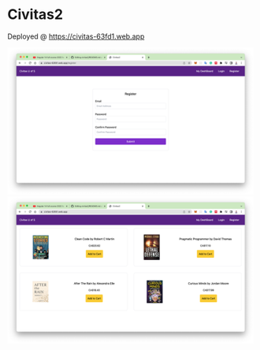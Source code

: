 # Civitas2

Deployed @ https://civitas-63fd1.web.app

<img src="https://github.com/hyc0812/civitas2/blob/master/screenshots/s1.png" width=500>

<img src="https://github.com/hyc0812/civitas2/blob/master/screenshots/s2.png" width=500>
